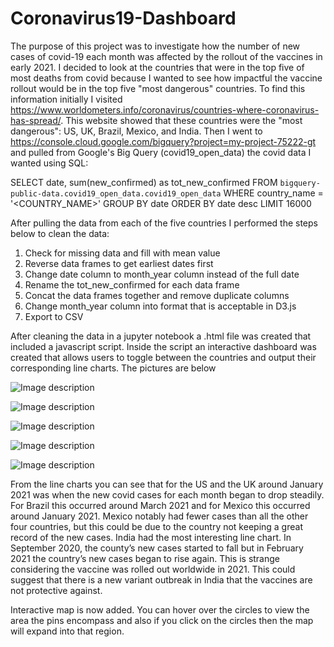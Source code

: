 # Coronavirus19-Dashboard

The purpose of this project was to investigate how the number of new cases of covid-19 each month was affected by the rollout of the vaccines in early 2021. I decided to look at the countries that were in the top five of most deaths from covid because I wanted to see how impactful the vaccine rollout would be in the top five "most dangerous" countries.  To find this information initially I visited https://www.worldometers.info/coronavirus/countries-where-coronavirus-has-spread/. This website showed that these countries were the "most dangerous": US, UK, Brazil, Mexico, and India. Then I went to https://console.cloud.google.com/bigquery?project=my-project-75222-gt and pulled from Google's Big Query (covid19_open_data) the covid data I wanted using SQL:

SELECT date, sum(new_confirmed) as tot_new_confirmed
FROM `bigquery-public-data.covid19_open_data.covid19_open_data`
WHERE country_name = '<COUNTRY_NAME>'
GROUP BY date
ORDER BY date desc
LIMIT 16000

After pulling the data from each of the five countries I performed the steps below to clean the data:
1) Check for missing data and fill with mean value
2) Reverse data frames to get earliest dates first
3) Change date column to month_year column instead of the full date
4) Rename the tot_new_confirmed for each data frame
5) Concat the data frames together and remove duplicate columns
6) Change month_year column into format that is acceptable in D3.js
7) Export to CSV

After cleaning the data in a jupyter notebook a .html file was created that included a javascript script. Inside the script an interactive dashboard was created that allows users to toggle between the countries and output their corresponding line charts. The pictures are below

![Image description](https://github.com/sebastiandifrancesco/Coronavirus-Dashboard/blob/main/Brazil.PNG)

![Image description](https://github.com/sebastiandifrancesco/Coronavirus-Dashboard/blob/main/India.PNG)

![Image description](https://github.com/sebastiandifrancesco/Coronavirus-Dashboard/blob/main/Mexico.PNG)

![Image description](https://github.com/sebastiandifrancesco/Coronavirus-Dashboard/blob/main/UK.PNG)

![Image description](https://github.com/sebastiandifrancesco/Coronavirus-Dashboard/blob/main/US.PNG)

From the line charts you can see that for the US and the UK around January 2021 was when the new covid cases for each month began to drop steadily. For Brazil this occurred around March 2021 and for Mexico this occurred around January 2021. Mexico notably had fewer cases than all the other four countries, but this could be due to the country not keeping a great record of the new cases. India had the most interesting line chart. In September 2020, the county’s new cases started to fall but in February 2021 the country’s new cases began to rise again. This is strange considering the vaccine was rolled out worldwide in 2021. This could suggest that there is a new variant outbreak in India that the vaccines are not protective against. 

Interactive map is now added. You can hover over the circles to view the area the pins encompass and also if you click on the circles then the map will expand into that region.

